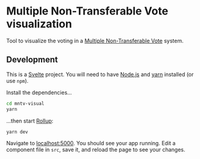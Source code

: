 # Multiple Non-Transferable Vote visualization

Tool to visualize the voting in a [Multiple Non-Transferable Vote](https://en.wikipedia.org/wiki/Plurality-at-large_voting) system.

## Development

This is a [Svelte](https://svelte.dev) project. You will need to have [Node.js](https://nodejs.org) and [yarn](https://yarnpkg.com) installed (or use `npm`).

Install the dependencies...

```bash
cd mntv-visual
yarn
```
...then start [Rollup](https://rollupjs.org):

```bash
yarn dev
```

Navigate to [localhost:5000](http://localhost:5000). You should see your app running. Edit a component file in `src`, save it, and reload the page to see your changes.